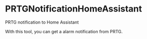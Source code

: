 # PRTGNotificationHomeAssistant
PRTG notification to Home Assistant

With this tool, you can get a alarm notification from PRTG.
